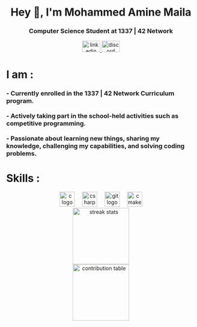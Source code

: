 <h1 align="center">Hey 👋, I'm Mohammed Amine Maila</h1>

<h3 align="center">Computer Science Student at 1337 | 42 Network</h3>

<div align="center">
  <a href="https://www.linkedin.com/in/aminemaila/" target="_blank" rel="noreferrer">
    <img src="https://raw.githubusercontent.com/maurodesouza/profile-readme-generator/master/src/assets/icons/social/linkedin/default.svg" width="48" height="30" alt="linkedin logo" />
  </a>
  <a href="https://discord.com/users/@tooky0" target="_blank" rel="noreferrer">
    <img src="https://raw.githubusercontent.com/maurodesouza/profile-readme-generator/master/src/assets/icons/social/discord/default.svg" width="48" height="30" alt="discord logo" />
  </a>

<h1 align="left">I am :</h1>

<h3 align="left">
- Currently enrolled in the 1337 | 42 Network Curriculum program.<br><br>
- Actively taking part in the school-held activities such as competitive programming.<br><br>
- Passionate about learning new things, sharing my knowledge, challenging my capabilities, and solving coding problems.
</h3>

<h1 align="left">Skills :</h1>

<div align="center">
  <img src="https://cdn.jsdelivr.net/gh/devicons/devicon/icons/c/c-original.svg" height="40" alt="c logo" />
  <img width="12" />
  <img src="https://cdn.jsdelivr.net/gh/devicons/devicon/icons/csharp/csharp-original.svg" height="40" alt="csharp logo" />
  <img width="12" />
  <img src="https://cdn.jsdelivr.net/gh/devicons/devicon/icons/git/git-original.svg" height="40" alt="git logo" />
  <img width="12" />
  <img src="https://cdn.jsdelivr.net/gh/devicons/devicon/icons/cmake/cmake-original.svg" height="40" alt="cmake logo" />
</div>

<div align="center">
  <img src="https://github-readme-streak-stats.herokuapp.com?user=AmineMaila&theme=github-dark&hide_border=true" height="150" alt="streak stats" />
</div>

<div align="center">
  <img src="https://github-profile-summary-cards.vercel.app/api/cards/profile-details?username=AmineMaila&theme=github_dark" height="150" alt="contribution table"/>
</div>
